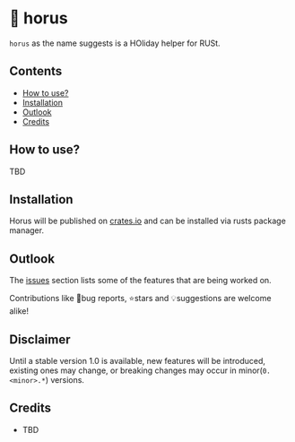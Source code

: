 # 🦅 horus

`horus` as the name suggests is a HOliday helper for RUSt.

## Contents

- [How to use?](https://github.com/Phil91/horus#how-to-use)
- [Installation](https://github.com/Phil91/horus#installation)
- [Outlook](https://github.com/Phil91/horus#outlook)
- [Credits](https://github.com/Phil91/horus#credits)

## How to use?

TBD

## Installation

Horus will be published on [crates.io](https://crates.io/) and can be installed via rusts package manager.

## Outlook

The [issues](https://github.com/Phil91/horus/issues) section lists some of the features that are being worked on.

Contributions like 🐛bug reports, ⭐️stars and 💡suggestions are welcome alike!

## Disclaimer

Until a stable version 1.0 is available, new features will be introduced, existing ones may change, or breaking changes may occur in minor(`0.<minor>.*`) versions.

## Credits

- TBD
